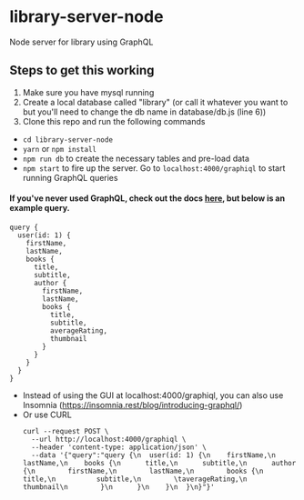 # library-server-node
Node server for library using GraphQL

## Steps to get this working
1. Make sure you have mysql running
2. Create a local database called "library" (or call it whatever you want to but you'll need to change the db name in database/db.js (line 6))
3. Clone this repo and run the following commands
  - `cd library-server-node`
  - `yarn` or `npm install`
  - `npm run db` to create the necessary tables and pre-load data
  - `npm start` to fire up the server.  Go to `localhost:4000/graphiql` to start running GraphQL queries

#### If you've never used GraphQL, check out the docs [here](http://graphql.org/), but below is an example query.
```
query {
  user(id: 1) {
    firstName,
    lastName,
    books {
      title,
      subtitle,
      author {
        firstName,
        lastName,
        books {
          title,
          subtitle,
          averageRating,
          thumbnail
        }
      }
    }
  }
}
```
- Instead of using the GUI at localhost:4000/graphiql, you can also use Insomnia (https://insomnia.rest/blog/introducing-graphql/)
- Or use CURL
  ```
  curl --request POST \
    --url http://localhost:4000/graphiql \
    --header 'content-type: application/json' \
    --data '{"query":"query {\n  user(id: 1) {\n    firstName,\n    lastName,\n    books {\n      title,\n      subtitle,\n      author {\n        firstName,\n        lastName,\n        books {\n          title,\n          subtitle,\n        \taverageRating,\n          thumbnail\n        }\n      }\n    }\n  }\n}"}'
  ```

